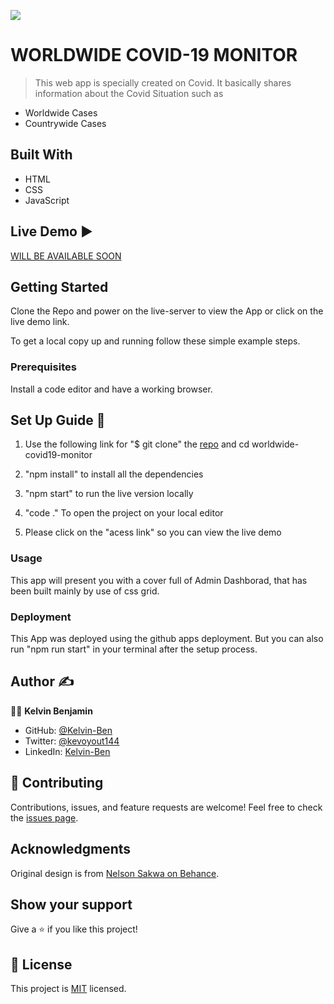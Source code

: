 ![](https://img.shields.io/badge/Microverse-blueviolet)

# WORLDWIDE COVID-19 MONITOR
> This web app is specially created on Covid. It basically shares information about the Covid Situation such as

- Worldwide Cases
- Countrywide Cases

## Built With

- HTML
- CSS
- JavaScript

## Live Demo :arrow_forward:

 [WILL BE AVAILABLE SOON]()

## Getting Started

Clone the Repo and power on the live-server to view the App or click on the live demo link.

To get a local copy up and running follow these simple example steps.

### Prerequisites

Install a code editor and have a working browser.

## Set Up Guide :page_facing_up: 

1. Use the following link for "$ git clone" the [repo](https://github.com/Kelvin-Ben/worldwide-covid19-monitor) and cd worldwide-covid19-monitor

2. "npm install" to install all the dependencies

3. "npm start" to run the live version locally

4. "code ." To open the project on your local editor

5. Please click on the "acess link" so you can view the live demo



### Usage

This app will present you with a cover full of Admin Dashborad, that has been built mainly by use of css grid.


### Deployment

This App was deployed using the github apps deployment. But you can also run "npm run start" in your terminal after the setup process.

## Author :writing_hand: 

:man_technologist:  **Kelvin Benjamin**

- GitHub: [@Kelvin-Ben](https://github.com/Kelvin-Ben)
- Twitter: [@kevoyout144](https://twitter.com/kevoyout144)
- LinkedIn: [Kelvin-Ben](https://www.linkedin.com/in/kelvinben/)

## 🤝 Contributing

Contributions, issues, and feature requests are welcome!
Feel free to check the [issues page](../../issues/).

## Acknowledgments
Original design is from [Nelson Sakwa on Behance](https://www.behance.net/sakwadesignstudio).

## Show your support

Give a ⭐️ if you like this project!

## 📝 License

This project is [MIT](./MIT.md) licensed.
